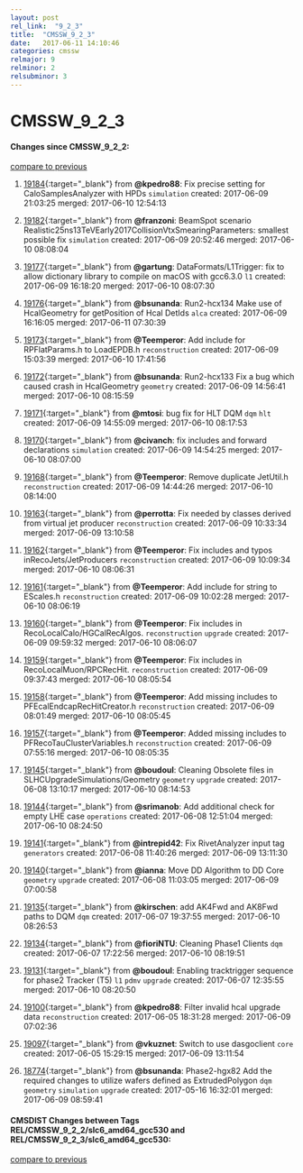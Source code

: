 ```yaml
---
layout: post
rel_link:  "9_2_3"
title:  "CMSSW_9_2_3"
date:   2017-06-11 14:10:46
categories: cmssw
relmajor: 9
relminor: 2
relsubminor: 3
---
```


# CMSSW_9_2_3
#### Changes since CMSSW_9_2_2:
[compare to previous](https://github.com/cms-sw/cmssw/compare/CMSSW_9_2_2...CMSSW_9_2_3)



1. [19184](http://github.com/cms-sw/cmssw/pull/19184){:target="_blank"}  from **@kpedro88**: Fix precise setting for CaloSamplesAnalyzer with HPDs `simulation`  created: 2017-06-09 21:03:25 merged: 2017-06-10 12:54:13

2. [19182](http://github.com/cms-sw/cmssw/pull/19182){:target="_blank"}  from **@franzoni**: BeamSpot scenario Realistic25ns13TeVEarly2017CollisionVtxSmearingParameters: smallest possible fix `simulation`  created: 2017-06-09 20:52:46 merged: 2017-06-10 08:08:04

3. [19177](http://github.com/cms-sw/cmssw/pull/19177){:target="_blank"}  from **@gartung**: DataFormats/L1Trigger: fix to allow dictionary library to compile on macOS with gcc6.3.0 `l1`  created: 2017-06-09 16:18:20 merged: 2017-06-10 08:07:30

4. [19176](http://github.com/cms-sw/cmssw/pull/19176){:target="_blank"}  from **@bsunanda**: Run2-hcx134 Make use of HcalGeometry for getPosition of Hcal DetIds `alca`  created: 2017-06-09 16:16:05 merged: 2017-06-11 07:30:39

5. [19173](http://github.com/cms-sw/cmssw/pull/19173){:target="_blank"}  from **@Teemperor**: Add include for RPFlatParams.h to LoadEPDB.h `reconstruction`  created: 2017-06-09 15:03:39 merged: 2017-06-10 17:41:56

6. [19172](http://github.com/cms-sw/cmssw/pull/19172){:target="_blank"}  from **@bsunanda**: Run2-hcx133 Fix a bug which caused crash in HcalGeometry `geometry`  created: 2017-06-09 14:56:41 merged: 2017-06-10 08:15:59

7. [19171](http://github.com/cms-sw/cmssw/pull/19171){:target="_blank"}  from **@mtosi**: bug fix for HLT DQM `dqm`  `hlt`  created: 2017-06-09 14:55:09 merged: 2017-06-10 08:17:53

8. [19170](http://github.com/cms-sw/cmssw/pull/19170){:target="_blank"}  from **@civanch**: fix includes and forward declarations `simulation`  created: 2017-06-09 14:54:25 merged: 2017-06-10 08:07:00

9. [19168](http://github.com/cms-sw/cmssw/pull/19168){:target="_blank"}  from **@Teemperor**: Remove duplicate JetUtil.h `reconstruction`  created: 2017-06-09 14:44:26 merged: 2017-06-10 08:14:00

10. [19163](http://github.com/cms-sw/cmssw/pull/19163){:target="_blank"}  from **@perrotta**: Fix needed by classes derived from virtual jet producer `reconstruction`  created: 2017-06-09 10:33:34 merged: 2017-06-09 13:10:58

11. [19162](http://github.com/cms-sw/cmssw/pull/19162){:target="_blank"}  from **@Teemperor**: Fix includes and typos inRecoJets/JetProducers `reconstruction`  created: 2017-06-09 10:09:34 merged: 2017-06-10 08:06:31

12. [19161](http://github.com/cms-sw/cmssw/pull/19161){:target="_blank"}  from **@Teemperor**: Add include for string to EScales.h `reconstruction`  created: 2017-06-09 10:02:28 merged: 2017-06-10 08:06:19

13. [19160](http://github.com/cms-sw/cmssw/pull/19160){:target="_blank"}  from **@Teemperor**: Fix includes in RecoLocalCalo/HGCalRecAlgos. `reconstruction`  `upgrade`  created: 2017-06-09 09:59:32 merged: 2017-06-10 08:06:07

14. [19159](http://github.com/cms-sw/cmssw/pull/19159){:target="_blank"}  from **@Teemperor**: Fix includes in RecoLocalMuon/RPCRecHit. `reconstruction`  created: 2017-06-09 09:37:43 merged: 2017-06-10 08:05:54

15. [19158](http://github.com/cms-sw/cmssw/pull/19158){:target="_blank"}  from **@Teemperor**: Add missing includes to PFEcalEndcapRecHitCreator.h `reconstruction`  created: 2017-06-09 08:01:49 merged: 2017-06-10 08:05:45

16. [19157](http://github.com/cms-sw/cmssw/pull/19157){:target="_blank"}  from **@Teemperor**: Added missing includes to PFRecoTauClusterVariables.h `reconstruction`  created: 2017-06-09 07:55:16 merged: 2017-06-10 08:05:35

17. [19145](http://github.com/cms-sw/cmssw/pull/19145){:target="_blank"}  from **@boudoul**: Cleaning Obsolete files in SLHCUpgradeSimulations/Geometry `geometry`  `upgrade`  created: 2017-06-08 13:10:17 merged: 2017-06-10 08:14:53

18. [19144](http://github.com/cms-sw/cmssw/pull/19144){:target="_blank"}  from **@srimanob**: Add additional check for empty LHE case `operations`  created: 2017-06-08 12:51:04 merged: 2017-06-10 08:24:50

19. [19141](http://github.com/cms-sw/cmssw/pull/19141){:target="_blank"}  from **@intrepid42**: Fix RivetAnalyzer input tag `generators`  created: 2017-06-08 11:40:26 merged: 2017-06-09 13:11:30

20. [19140](http://github.com/cms-sw/cmssw/pull/19140){:target="_blank"}  from **@ianna**: Move DD Algorithm to DD Core `geometry`  `upgrade`  created: 2017-06-08 11:03:05 merged: 2017-06-09 07:00:58

21. [19135](http://github.com/cms-sw/cmssw/pull/19135){:target="_blank"}  from **@kirschen**: add AK4Fwd and AK8Fwd paths to DQM  `dqm`  created: 2017-06-07 19:37:55 merged: 2017-06-10 08:26:53

22. [19134](http://github.com/cms-sw/cmssw/pull/19134){:target="_blank"}  from **@fioriNTU**: Cleaning Phase1 Clients `dqm`  created: 2017-06-07 17:22:56 merged: 2017-06-10 08:19:51

23. [19131](http://github.com/cms-sw/cmssw/pull/19131){:target="_blank"}  from **@boudoul**: Enabling tracktrigger sequence for phase2 Tracker (T5) `l1`  `pdmv`  `upgrade`  created: 2017-06-07 12:35:55 merged: 2017-06-10 08:20:50

24. [19100](http://github.com/cms-sw/cmssw/pull/19100){:target="_blank"}  from **@kpedro88**: Filter invalid hcal upgrade data `reconstruction`  created: 2017-06-05 18:31:28 merged: 2017-06-09 07:02:36

25. [19097](http://github.com/cms-sw/cmssw/pull/19097){:target="_blank"}  from **@vkuznet**: Switch to use dasgoclient `core`  created: 2017-06-05 15:29:15 merged: 2017-06-09 13:11:54

26. [18774](http://github.com/cms-sw/cmssw/pull/18774){:target="_blank"}  from **@bsunanda**: Phase2-hgx82 Add the required changes to utilize wafers defined as ExtrudedPolygon `dqm`  `geometry`  `simulation`  `upgrade`  created: 2017-05-16 16:32:01 merged: 2017-06-09 08:59:41

#### CMSDIST Changes between Tags REL/CMSSW_9_2_2/slc6_amd64_gcc530 and REL/CMSSW_9_2_3/slc6_amd64_gcc530:
[compare to previous](https://github.com/cms-sw/cmsdist/compare/REL/CMSSW_9_2_2/slc6_amd64_gcc530...REL/CMSSW_9_2_3/slc6_amd64_gcc530)


